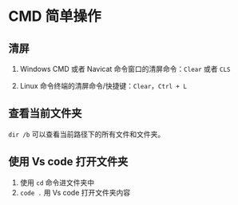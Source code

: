 # CMD 简单操作

## 清屏

1. Windows CMD 或者 Navicat 命令窗口的清屏命令：`Clear` 或者 `CLS`

2. Linux 命令终端的清屏命令/快捷键：`Clear`，`Ctrl + L`

   

## 查看当前文件夹

`dir /b` 可以查看当前路径下的所有文件和文件夹。



## 使用 Vs code 打开文件夹

1. 使用 `cd` 命令进文件夹中
2. `code .` 用 Vs code 打开文件夹内容